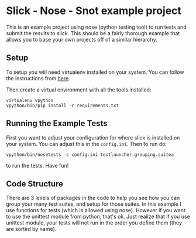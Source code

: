 Slick - Nose - Snot example project
===================================

This is an example project using nose (python testing tool) to run tests
and submit the results to slick.  This should be a fairly thorough example
that allows you to base your own projects off of a similar hierarchy.

Setup
-----

To setup you will need virtualenv installed on your system.  You can follow
the instructions from [here](http://www.virtualenv.org/en/latest/virtualenv.html#installation).

Then create a virtual environment with all the tools installed:

    virtualenv vpython
    vpython/bin/pip install -r requirements.txt


Running the Example Tests
-------------------------

First you want to adjust your configuration for where slick is installed on your system.
You can adjust this in the `config.ini`.  Then to run do:

    vpython/bin/nosetests -c config.ini testlauncher.grouping.suitea

to run the tests.  Have fun!

Code Structure
--------------

There are 3 levels of packages in the code to help you see how you can group your
many test suites, and setup for those suites.  In this example I use functions
for tests (which is allowed using nose).  However if you want to use the unittest
module from python, that's ok.  Just realize that if you use unittest module, your
tests will not run in the order you define them (they are sorted by name).
